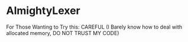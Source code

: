 # AlmightyLexer

For Those Wanting to Try this: CAREFUL (I Barely know how to deal with allocated memory, DO NOT TRUST MY CODE)

